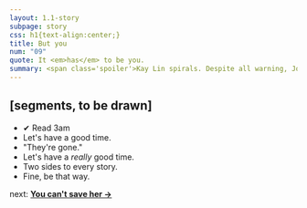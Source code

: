 ```yaml
---
layout: 1.1-story
subpage: story
css: h1{text-align:center;}
title: But you
num: "09"
quote: It <em>has</em> to be you.
summary: <span class='spoiler'>Kay Lin spirals. Despite all warning, Joce can’t let her go down alone.</span>
---
```

## [segments, to be drawn]
- <span class="spoiler">✔ Read 3am</span>
- <span class="spoiler">Let's have a good time.</span>
- "They're gone."
- <span class="spoiler">Let's have a *really* good time.</span> <!--Not.-->
- <span class="spoiler">Two sides to every story.</span>
- Fine, be that way. <!--cave-in-->

<p class="next">next: <b><a href="{%include url.html%}/story/10">You can't save her →</a></b></p>